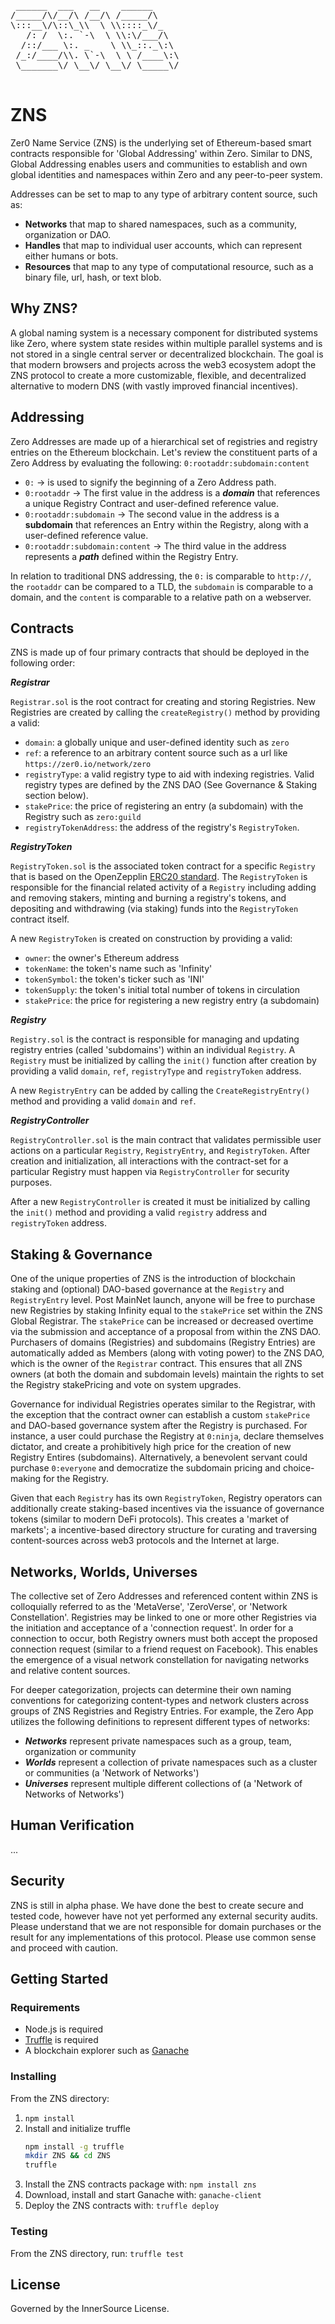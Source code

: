 <pre>
 ______  ___   __    ______ 
/_____/\/__/\ /__/\ /_____/\
\:::__\/\::\_\\  \ \\::::_\/_
   /: /  \:. `-\  \ \\:\/___/\
  /::/___ \:. _    \ \\_::._\:\
 /_:/____/\\. \`-\  \ \ /____\:\
 \_______\/ \__\/ \__\/ \_____\/   

</pre>

# ZNS

Zer0 Name Service (ZNS) is the underlying set of Ethereum-based smart contracts responsible for 'Global Addressing' within Zero. Similar to DNS, Global Addressing enables users and communities to establish and own global identities and namespaces within Zero and any peer-to-peer system. 

Addresses can be set to map to any type of arbitrary content source, such as:

- **Networks** that map to shared namespaces, such as a community, organization or DAO. 
- **Handles** that map to individual user accounts, which can represent either humans or bots.
- **Resources** that map to any type of computational resource, such as a binary file, url, hash, or text blob. 

## Why ZNS?

A global naming system is a necessary component for distributed systems like Zero, where system state resides within multiple parallel systems and is not stored in a single central server or decentralized blockchain. The goal is that modern browsers and projects across the web3 ecosystem adopt the ZNS protocol to create a more customizable, flexible, and decentralized alternative to modern DNS (with vastly improved financial incentives).
 
## Addressing

Zero Addresses are made up of a hierarchical set of registries and registry entries on the Ethereum blockchain. Let's review the constituent parts of a Zero Address by evaluating the following: ```0:rootaddr:subdomain:content```

- ```0:``` -> is used to signify the beginning of a Zero Address path.
- ```0:rootaddr``` -> The first value in the address is a ***domain*** that references a unique Registry Contract and user-defined reference value.
- ```0:rootaddr:subdomain``` -> The second value in the address is a **subdomain** that references an Entry within the Registry, along with a user-defined reference value.
- ```0:rootaddr:subdomain:content``` -> The third value in the address represents a ***path*** defined within the Registry Entry.

In relation to traditional DNS addressing, the ```0:``` is comparable to ```http://```, the  ```rootaddr``` can be compared to a TLD, the ```subdomain``` is comparable to a domain, and the ```content``` is comparable to a relative path on a webserver. 

## Contracts

ZNS is made up of four primary contracts that should be deployed in the following order:

***Registrar***

  ```Registrar.sol``` is the root contract for creating and storing Registries. New Registries are created by calling the ```createRegistry()``` method by providing a valid:
   - ```domain```: a globally unique and user-defined identity such as ```zero```
   - ```ref```: a reference to an arbitrary content source such as a url like ```https://zer0.io/network/zero```
   - ```registryType```: a valid registry type to aid with indexing registries. Valid registry types are defined by the ZNS DAO (See Governance & Staking section below).
   - ```stakePrice```: the price of registering an entry (a subdomain) with the Registry such as ```zero:guild```
   - ```registryTokenAddress```: the address of the registry's ```RegistryToken```.

***RegistryToken***

  ```RegistryToken.sol``` is the associated token contract for a specific ```Registry``` that is based on the OpenZepplin [ERC20 standard](https://github.com/OpenZeppelin/openzeppelin-contracts/blob/master/contracts/token/ERC20/ERC20.sol). The ```RegistryToken``` is responsible for the financial related activity of a ```Registry``` including adding and removing stakers, minting and burning a registry's tokens, and depositing and withdrawing (via staking) funds into the ```RegistryToken``` contract itself. 
  
  A new ```RegistryToken``` is created on construction by providing a valid:
   - ```owner```: the owner's Ethereum address
   - ```tokenName```: the token's name such as 'Infinity'
   - ```tokenSymbol```: the token's ticker such as 'INI'
   - ```tokenSupply```: the token's initial total number of tokens in circulation
   - ```stakePrice```: the price for registering a new registry entry (a subdomain)

***Registry***

  ```Registry.sol``` is the contract is responsible for managing and updating registry entries (called 'subdomains') within an individual ```Registry```. A ```Registry``` must be initialized by calling the ```init()``` function after creation by providing a valid ```domain```, ```ref```, ```registryType``` and ```registryToken``` address. 
  
  A new ```RegistryEntry``` can be added by calling the ```CreateRegistryEntry()``` method and providing a valid ```domain``` and ```ref```.

***RegistryController***

```RegistryController.sol``` is the main contract that validates permissible user actions on a particular ```Registry```, ```RegistryEntry```, and ```RegistryToken```. After creation and initialization, all interactions with the contract-set for a particular Registry must happen via ```RegistryController``` for security purposes.

After a new ```RegistryController``` is created it must be initialized by calling the ```init()``` method and providing a valid ```registry``` address and ```registryToken``` address.

## Staking & Governance

One of the unique properties of ZNS is the introduction of blockchain staking and (optional) DAO-based governance at the ```Registry``` and ```RegistryEntry``` level. Post MainNet launch, anyone will be free to purchase new Registries by staking Infinity equal to the ```stakePrice``` set within the ZNS Global Registrar. The ```stakePrice``` can be increased or decreased overtime via the submission and acceptance of a proposal from within the ZNS DAO. Purchasers of domains (Registries) and subdomains (Registry Entries) are automatically added as Members (along with voting power) to the ZNS DAO, which is the owner of the ```Registrar``` contract. This ensures that all ZNS owners (at both the domain and subdomain levels) maintain the rights to set the Registry stakePricing and vote on system upgrades. 

Governance for individual Registries operates similar to the Registrar, with the exception that the contract owner can establish a custom ```stakePrice``` and DAO-based governance system after the Registry is purchased. For instance, a user could purchase the Registry at ```0:ninja```, declare themselves dictator, and create a prohibitively high price for the creation of new Registry Entires (subdomains). Alternatively, a benevolent servant could purchase ```0:everyone``` and democratize the subdomain pricing and choice-making for the Registry.

Given that each ```Registry``` has its own ```RegistryToken```, Registry operators can additionally create staking-based incentives via the issuance of governance tokens (similar to modern DeFi protocols). This creates a 'market of markets'; a incentive-based directory structure for curating and traversing content-sources across web3 protocols and the Internet at large.

## Networks, Worlds, Universes

The collective set of Zero Addresses and referenced content within ZNS is colloquially referred to as the 'MetaVerse', 'ZeroVerse', or 'Network Constellation'. Registries may be linked to one or more other Registries via the initiation and acceptance of a 'connection request'. In order for a connection to occur, both Registry owners must both accept the proposed connection request (similar to a friend request on Facebook). This enables the emergence of a visual network constellation for navigating networks and relative content sources.

For deeper categorization, projects can determine their own naming conventions for categorizing content-types and network clusters across groups of ZNS Registries and Registry Entries. For example, the Zero App utilizes the following definitions to represent different types of networks:

- ***Networks*** represent private namespaces such as a group, team, organization or community
- ***Worlds*** represent a collection of private namespaces such as a cluster or communities (a 'Network of Networks')
- ***Universes*** represent multiple different collections of (a 'Network of Networks of Networks')

## Human Verification

...

## Security

ZNS is still in alpha phase. We have done the best to create secure and tested code, however have not yet performed any external security audits. Please understand that we are not responsible for domain purchases or the result for any implementations of this protocol. Please use common sense and proceed with caution. 

## Getting Started

### Requirements 

- Node.js is required
- [Truffle](https://github.com/ConsenSys/truffle) is required
- A blockchain explorer such as [Ganache](https://www.trufflesuite.com/ganache)

### Installing 

From the ZNS directory:

1. ```npm install```
2. Install and initialize truffle
   ```sh
   npm install -g truffle
   mkdir ZNS && cd ZNS
   truffle
   ```
3. Install the ZNS contracts package with: ```npm install zns```
4. Download, install and start Ganache with: ```ganache-client```
5. Deploy the ZNS contracts with: ```truffle deploy```

### Testing

From the ZNS directory, run: ```truffle test```

## License

Governed by the InnerSource License.